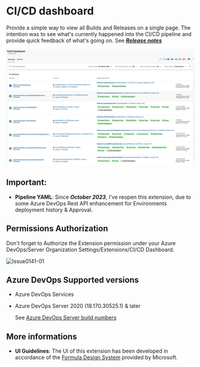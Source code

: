 # CI/CD dashboard

Provide a simple way to view all Builds and Releases on a single page.
The intention was to see what's currently happened into the CI/CD pipeline and provide quick feedback of what's going on. See ***[Release notes](https://github.com/expertasolutions/VstsDashboard/releases)***

![CICD_Screencapture](screenshots/CI_CD_Dashboard.png)

## **Important**:
- **Pipeline YAML**: Since ***October 2023***, I've reopen this extension, due to some Azure DevOps Rest API enhancement for Environments deployment history & Approval.

## Permissions Authorization
Don't forget to Authorize the Extension permission under your Azure DevOps/Server Organization Settings/Extensions/CI/CD Dashboard.

  ![Issue0141-01](screenshots/PermissionAuth.png)

## Azure DevOps Supported versions
- Azure DevOps Services
- Azure DevOps Server 2020 (18.170.30525.1) & later
  
  See [Azure DevOps Server build numbers](https://learn.microsoft.com/en-us/azure/devops/user-guide/lookup-platform-version?view=azure-devops)

## More informations
- **UI Guidelines**: The UI of this extension has been developed in accordance of the [Formula Design System](https://developer.microsoft.com/en-ca/azure-devops) provided by Microsoft.

